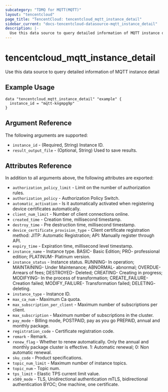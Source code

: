 ```yaml
---
subcategory: "TDMQ for MQTT(MQTT)"
layout: "tencentcloud"
page_title: "TencentCloud: tencentcloud_mqtt_instance_detail"
sidebar_current: "docs-tencentcloud-datasource-mqtt_instance_detail"
description: |-
  Use this data source to query detailed information of MQTT instance detail
---
```


# tencentcloud_mqtt_instance_detail

Use this data source to query detailed information of MQTT instance detail

## Example Usage

```hcl
data "tencentcloud_mqtt_instance_detail" "example" {
  instance_id = "mqtt-kngmpg9p"
}
```

## Argument Reference

The following arguments are supported:

* `instance_id` - (Required, String) Instance ID.
* `result_output_file` - (Optional, String) Used to save results.

## Attributes Reference

In addition to all arguments above, the following attributes are exported:

* `authorization_policy_limit` - Limit on the number of authorization rules.
* `authorization_policy` - Authorization Policy Switch.
* `automatic_activation` - Is it automatically activated when registering device certificates automatically.
* `client_num_limit` - Number of client connections online.
* `created_time` - Creation time, millisecond timestamp.
* `destroy_time` - Pre destruction time, millisecond timestamp.
* `device_certificate_provision_type` - Client certificate registration method: JITP: Automatic Registration; API: Manually register through API.
* `expiry_time` - Expiration time, millisecond level timestamp.
* `instance_name` - Instance type. BASIC- Basic Edition; PRO- professional edition; PLATINUM- Platinum version.
* `instance_status` - Instance status. RUNNING- In operation; MAINTAINING- Under Maintenance; ABNORMAL- abnormal; OVERDUE- Arrears of fees; DESTROYED- Deleted; CREATING- Creating in progress; MODIFYING- In the process of transformation; CREATE_FAILURE- Creation failed; MODIFY_FAILURE- Transformation failed; DELETING- deleting.
* `instance_type` - Instance ID.
* `max_ca_num` - Maximum Ca quota.
* `max_subscription_per_client` - Maximum number of subscriptions per client.
* `max_subscription` - Maximum number of subscriptions in the cluster.
* `pay_mode` - Billing mode, POSTPAID, pay as you go PREPAID, annual and monthly package.
* `registration_code` - Certificate registration code.
* `remark` - Remark.
* `renew_flag` - Whether to renew automatically. Only the annual and monthly package cluster is effective. 1: Automatic renewal; 0: Non automatic renewal.
* `sku_code` - Product specifications.
* `topic_num_limit` - Maximum number of instance topics.
* `topic_num` - Topic num.
* `tps_limit` - Elastic TPS current limit value.
* `x509_mode` - TLS, Unidirectional authentication mTLS, bidirectional authentication BYOC; One machine, one certificate.



